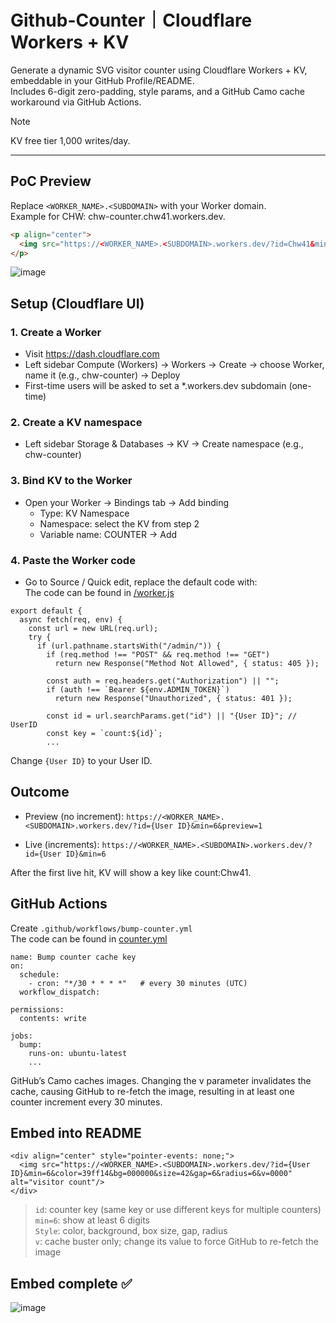 # Github-Counter｜Cloudflare Workers + KV

Generate a dynamic SVG visitor counter using Cloudflare Workers + KV, embeddable in your GitHub Profile/README.\
Includes 6-digit zero-padding, style params, and a GitHub Camo cache workaround via GitHub Actions.

>[!Note]
> KV free tier 1,000 writes/day.
---

## PoC Preview
Replace `<WORKER_NAME>.<SUBDOMAIN>` with your Worker domain.\
Example for CHW: chw-counter.chw41.workers.dev.
```md
<p align="center">
  <img src="https://<WORKER_NAME>.<SUBDOMAIN>.workers.dev/?id=Chw41&min=6&color=39ff14&bg=000000&size=42&gap=6&radius=6&v=0000" alt="visitor count"/>
</p>
```
![image](https://hackmd.io/_uploads/Sy0FCC40ll.png)

## Setup (Cloudflare UI)
### 1. Create a Worker
- Visit https://dash.cloudflare.com
- Left sidebar Compute (Workers) → Workers → Create → choose Worker, name it (e.g., chw-counter) → Deploy
- First-time users will be asked to set a *.workers.dev subdomain (one-time)

### 2. Create a KV namespace
- Left sidebar Storage & Databases → KV → Create namespace (e.g., chw-counter)

### 3. Bind KV to the Worker
- Open your Worker → Bindings tab → Add binding
  - Type: KV Namespace
  - Namespace: select the KV from step 2
  - Variable name: COUNTER → Add

### 4. Paste the Worker code
- Go to Source / Quick edit, replace the default code with:\
The code can be found in [/worker.js](https://github.com/Chw41/Github-Counter/blob/main/worker.js)
```js=
export default {
  async fetch(req, env) {
    const url = new URL(req.url);
    try {
      if (url.pathname.startsWith("/admin/")) {
        if (req.method !== "POST" && req.method !== "GET")
          return new Response("Method Not Allowed", { status: 405 });

        const auth = req.headers.get("Authorization") || "";
        if (auth !== `Bearer ${env.ADMIN_TOKEN}`)
          return new Response("Unauthorized", { status: 401 });

        const id = url.searchParams.get("id") || "{User ID}"; // UserID
        const key = `count:${id}`;
        ...
```
Change `{User ID}` to your User ID.

## Outcome
- Preview (no increment):
`https://<WORKER_NAME>.<SUBDOMAIN>.workers.dev/?id={User ID}&min=6&preview=1`

- Live (increments):
`https://<WORKER_NAME>.<SUBDOMAIN>.workers.dev/?id={User ID}&min=6`

After the first live hit, KV will show a key like count:Chw41.

## GitHub Actions
Create `.github/workflows/bump-counter.yml`\
The code can be found in [counter.yml](https://github.com/Chw41/Github-Counter/blob/main/counter.yml)
```yaml=
name: Bump counter cache key
on:
  schedule:
    - cron: "*/30 * * * *"   # every 30 minutes (UTC)
  workflow_dispatch:

permissions:
  contents: write

jobs:
  bump:
    runs-on: ubuntu-latest
    ...
```
GitHub’s Camo caches images. Changing the v parameter invalidates the cache, causing GitHub to re-fetch the image, resulting in at least one counter increment every 30 minutes.

## Embed into README
```
<div align="center" style="pointer-events: none;">
  <img src="https://<WORKER_NAME>.<SUBDOMAIN>.workers.dev/?id={User ID}&min=6&color=39ff14&bg=000000&size=42&gap=6&radius=6&v=0000" alt="visitor count"/>
</div>
```
> `id`: counter key (same key or use different keys for multiple counters)\
`min=6`: show at least 6 digits\
`Style`: color, background, box size, gap, radius\
`v`: cache buster only; change its value to force GitHub to re-fetch the image

## Embed complete ✅
![image](https://hackmd.io/_uploads/Sy0FCC40ll.png)


